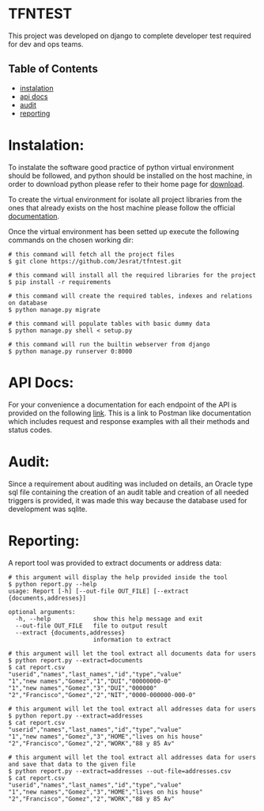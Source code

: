 # TFNTEST

This project was developed on django to complete developer test required for dev and ops teams.

## Table of Contents
* [instalation](#instalation)
* [api docs](#api_docs)
* [audit](#audit)
* [reporting](#reporting)


# Instalation: <a name="instalation"></a>
To instalate the software good practice of python virtual environment should be followed, and python should be installed 
on the host machine, in order to download python please refer to their home page for [download](https://www.python.org/downloads/).

To create the virtual environment for isolate all project libraries from the ones that already exists on the host machine
please follow the official [documentation](https://docs.python.org/3/library/venv.html).

Once the virtual environment has been setted up execute the following commands on the chosen working dir:
```shell
# this command will fetch all the project files
$ git clone https://github.com/Jesrat/tfntest.git

# this command will install all the required libraries for the project
$ pip install -r requirements

# this command will create the required tables, indexes and relations on database
$ python manage.py migrate

# this command will populate tables with basic dummy data
$ python manage.py shell < setup.py

# this command will run the builtin webserver from django
$ python manage.py runserver 0:8000
```

# API Docs: <a name="api_docs"></a>
For your convenience a documentation for each endpoint of the API is provided on the following 
[link](https://documenter.getpostman.com/view/11257528/UVkiRdR6). This is a link to Postman like documentation 
which includes request and response examples with all their methods and status codes.

# Audit: <a name="audit"></a>
Since a requirement about auditing was included on details, 
an Oracle type sql file containing the creation of an audit table and creation of all needed triggers is provided, 
it was made this way because the database used for development was sqlite.

# Reporting: <a name="reporting"></a>
A report tool was provided to extract documents or address data:
```shell
# this argument will display the help provided inside the tool
$ python report.py --help
usage: Report [-h] [--out-file OUT_FILE] [--extract {documents,addresses}]

optional arguments:
  -h, --help            show this help message and exit
  --out-file OUT_FILE   file to output result
  --extract {documents,addresses}
                        information to extract

# this argument will let the tool extract all documents data for users
$ python report.py --extract=documents
$ cat report.csv
"userid","names","last_names","id","type","value"
"1","new names","Gomez","1","DUI","00000000-0"
"1","new names","Gomez","3","DUI","000000"
"2","Francisco","Gomez","2","NIT","0000-000000-000-0"

# this argument will let the tool extract all addresses data for users
$ python report.py --extract=addresses
$ cat report.csv 
"userid","names","last_names","id","type","value"
"1","new names","Gomez","3","HOME","lives on his house"
"2","Francisco","Gomez","2","WORK","88 y 85 Av"

# this argument will let the tool extract all addresses data for users and save that data to the given file
$ python report.py --extract=addresses --out-file=addresses.csv
$ cat report.csv 
"userid","names","last_names","id","type","value"
"1","new names","Gomez","3","HOME","lives on his house"
"2","Francisco","Gomez","2","WORK","88 y 85 Av"
```